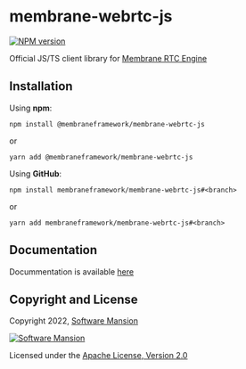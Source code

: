 # membrane-webrtc-js

[![NPM version](https://img.shields.io/npm/v/@membraneframework/membrane-webrtc-js)](https://www.npmjs.com/package/@membraneframework/membrane-webrtc-js)

Official JS/TS client library for [Membrane RTC Engine](https://github.com/membraneframework/membrane_rtc_engine)

## Installation

Using **npm**:

```
npm install @membraneframework/membrane-webrtc-js
```

or 

```
yarn add @membraneframework/membrane-webrtc-js
```

Using **GitHub**:

```
npm install membraneframework/membrane-webrtc-js#<branch>
```

or

```
yarn add membraneframework/membrane-webrtc-js#<branch>
```

## Documentation

Docummentation is available [here](https://tutorials.membraneframework.org/membrane-webrtc-js/)

## Copyright and License

Copyright 2022, [Software Mansion](https://swmansion.com/?utm_source=git&utm_medium=readme&utm_campaign=membrane-webrtc-js)

[![Software Mansion](https://logo.swmansion.com/logo?color=white&variant=desktop&width=200&tag=membrane-github)](https://swmansion.com/?utm_source=git&utm_medium=readme&utm_campaign=membrane_rtc_engine)

Licensed under the [Apache License, Version 2.0](LICENSE)
